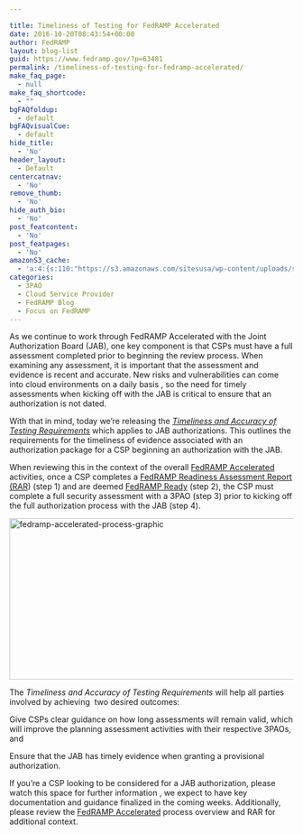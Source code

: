 ```yaml
---

title: Timeliness of Testing for FedRAMP Accelerated
date: 2016-10-20T08:43:54+00:00
author: FedRAMP
layout: blog-list
guid: https://www.fedramp.gov/?p=63481
permalink: /timeliness-of-testing-for-fedramp-accelerated/
make_faq_page:
  - null
make_faq_shortcode:
  - ""
bgFAQfoldup:
  - default
bgFAQvisualCue:
  - default
hide_title:
  - 'No'
header_layout:
  - Default
centercatnav:
  - 'No'
remove_thumb:
  - 'No'
hide_auth_bio:
  - 'No'
post_featcontent:
  - 'No'
post_featpages:
  - 'No'
amazonS3_cache:
  - 'a:4:{s:110:"https://s3.amazonaws.com/sitesusa/wp-content/uploads/sites/482/2016/10/FedRAMP-Accelerated-Process-Graphic.png";i:63491;s:138:"https://s3.amazonaws.com/sitesusa/wp-content/uploads/sites/482/2016/10/FedRAMP-JAB-P-ATO-Timeliness-Accuracy-Testing-Requirements-v1-0.pdf";i:63471;s:127:"https://s3.amazonaws.com/sitesusa/wp-content/uploads/sites/482/2016/10/FedRAMP-Readiness-Assessment-Report-Template_102116.docx";a:1:{s:9:"timestamp";i:1485493487;}s:118:"https://s3.amazonaws.com/sitesusa/wp-content/uploads/sites/482/2016/10/FedRAMP-Accelerated-Process-Graphic-300x118.png";i:63491;}'
categories:
  - 3PAO
  - Cloud Service Provider
  - FedRAMP Blog
  - Focus on FedRAMP
---
```

As we continue to work through FedRAMP Accelerated with the Joint Authorization Board (JAB), one key component is that CSPs must have a full assessment completed prior to beginning the review process. When examining any assessment, it is important that the assessment and evidence is recent and accurate. New risks and vulnerabilities can come into cloud environments on a daily basis , so the need for timely assessments when kicking off with the JAB is critical to ensure that an authorization is not dated.

With that in mind, today we’re releasing the [_Timeliness and Accuracy of Testing Requirements_](https://s3.amazonaws.com/sitesusa/wp-content/uploads/sites/482/2016/10/FedRAMP-JAB-P-ATO-Timeliness-Accuracy-Testing-Requirements-v1-0.pdf) which applies to JAB authorizations. This outlines the requirements for the timeliness of evidence associated with an authorization package for a CSP beginning an authorization with the JAB. 

When reviewing this in the context of the overall [FedRAMP Accelerated ](https://www.fedramp.gov/participate/fedramp-accelerated-process/)activities, once a CSP completes a [FedRAMP Readiness Assessment Report (RAR](https://s3.amazonaws.com/sitesusa/wp-content/uploads/sites/482/2016/10/FedRAMP-Readiness-Assessment-Report-Template_102116.docx)) (step 1) and are deemed [FedRAMP Ready](https://www.fedramp.gov/the-next-step-in-getting-vendors-into-fedramp/) (step 2), the CSP must complete a full security assessment with a 3PAO (step 3) prior to kicking off the full authorization process with the JAB (step 4). 

<img class="size-full wp-image-63491 aligncenter" src="https://s3.amazonaws.com/sitesusa/wp-content/uploads/sites/482/2016/10/FedRAMP-Accelerated-Process-Graphic.png" alt="fedramp-accelerated-process-graphic" width="729" height="286" srcset="https://s3.amazonaws.com/sitesusa/wp-content/uploads/sites/482/2016/10/FedRAMP-Accelerated-Process-Graphic.png 729w, https://s3.amazonaws.com/sitesusa/wp-content/uploads/sites/482/2016/10/FedRAMP-Accelerated-Process-Graphic-300x118.png 300w" sizes="(max-width: 729px) 100vw, 729px" />

The _Timeliness and Accuracy of Testing Requirements_ will help all parties involved by achieving  two desired outcomes:


  Give CSPs clear guidance on how long assessments will remain valid, which will improve the planning assessment activities with their respective 3PAOs, and


  Ensure that the JAB has timely evidence when granting a provisional authorization.


If you’re a CSP looking to be considered for a JAB authorization, please watch this space for further information , we expect to have key documentation and guidance finalized in the coming weeks. Additionally, please review the [FedRAMP Accelerated](https://www.fedramp.gov/participate/fedramp-accelerated-process/) process overview and RAR for additional context.